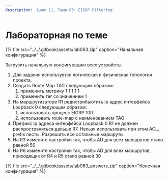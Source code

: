 ```yaml
---
description: 'Цикл 11, Тема 63: EIGRP Filtering'
---
```


# Лабораторная по теме

{% file src="../../.gitbook/assets/lab063.zip" caption="Начальная конфигурация" %}

Загрузить начальную конфигурацию всех устройств.

1. Для задания используется логическая и физическая топологии проекта.
2. Создать Route Map TAG следующим образом:
   1. применить метрику 1 1 1 1 1
   2. применить тег со значением 1
3. На маршрутизаторе R1 редистрибьютить ip адрес интерфейса Loopback 0 следующим образом:
   1. использовать процесс EIGRP 100
   2. использовать route-map с наименованием TAG
4. Префикс Ip адреса интерфейса Loopback 0 R1 не должен распространяться дальше R7. Нельзя использовать при этом ACL, prefix листы. Разрешить все остальные маршруты.
5. На R3 измените настройки так, чтобы AD для всех маршрутов стало равной 50
6. На R6 измените настройки так, чтобы AD для всех маршрутов, приходящих от R4 и R5 стало равной 30

{% file src="../../.gitbook/assets/lab063\_answers.zip" caption="Конечная конфигурация" %}


